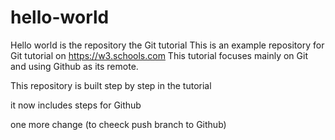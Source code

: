 # hello-world
Hello world is the repository the Git tutorial
This is an example repository for Git tutorial on https://w3.schools.com
This tutorial focuses mainly on Git and using Github as its remote.

This repository is built step by step in the tutorial

it now includes steps for Github

one more change (to cheeck push branch to Github)